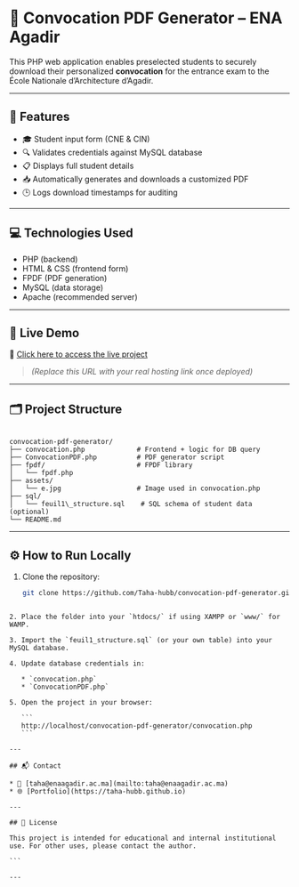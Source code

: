 # 📄 Convocation PDF Generator – ENA Agadir

This PHP web application enables preselected students to securely download their personalized **convocation** for the entrance exam to the École Nationale d’Architecture d’Agadir.

---

## 🧩 Features

- 🎓 Student input form (CNE & CIN)
- 🔍 Validates credentials against MySQL database
- 📋 Displays full student details
- 📥 Automatically generates and downloads a customized PDF
- 🕒 Logs download timestamps for auditing

---

## 💻 Technologies Used

- PHP (backend)
- HTML & CSS (frontend form)
- FPDF (PDF generation)
- MySQL (data storage)
- Apache (recommended server)

---

## 🚀 Live Demo

🔗 [Click here to access the live project](https://ena-convocation.000webhostapp.com)  
> *(Replace this URL with your real hosting link once deployed)*

---

## 🗂️ Project Structure

```

convocation-pdf-generator/
├── convocation.php             # Frontend + logic for DB query
├── ConvocationPDF.php          # PDF generator script
├── fpdf/                       # FPDF library
│   └── fpdf.php
├── assets/
│   └── e.jpg                   # Image used in convocation.php
├── sql/
│   └── feuil1\_structure.sql    # SQL schema of student data (optional)
└── README.md

````

---

## ⚙️ How to Run Locally

1. Clone the repository:
   ```bash
   git clone https://github.com/Taha-hubb/convocation-pdf-generator.git
````

2. Place the folder into your `htdocs/` if using XAMPP or `www/` for WAMP.

3. Import the `feuil1_structure.sql` (or your own table) into your MySQL database.

4. Update database credentials in:

   * `convocation.php`
   * `ConvocationPDF.php`

5. Open the project in your browser:

   ```
   http://localhost/convocation-pdf-generator/convocation.php
   ```

---

## 📬 Contact

* 📧 [taha@enaagadir.ac.ma](mailto:taha@enaagadir.ac.ma)
* 🌐 [Portfolio](https://taha-hubb.github.io)

---

## 📄 License

This project is intended for educational and internal institutional use. For other uses, please contact the author.

```

---

